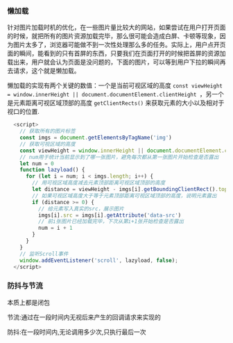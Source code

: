 ### 懒加载

针对图片加载时机的优化，在一些图片量比较大的网站，如果尝试在用户打开页面的时候，就把所有的图片资源加载完毕，那么很可能会造成白屏、卡顿等现象，因为图片太多了，浏览器可能做不到一次性处理那么多的任务。实际上，用户点开页面的瞬间，能看到的只有首屏的东西，只要我们在页面打开的时候把首屏的资源加载出来，用户就会认为页面是没问题的，下面的图片，可以等到用户下拉的瞬间再去请求，这个就是懒加载。

懒加载的实现有两个关键的数值：一个是当前可视区域的高度 `const viewHeight = window.innerHeight || document.documentElement.clientHeight ​`，另一个是元素距离可视区域顶部的高度 `getClientRects()` 来获取元素的大小以及相对于视口的位置.

```js
  <script>
    // 获取所有的图片标签
    const imgs = document.getElementsByTagName('img')
    // 获取可视区域的高度
    const viewHeight = window.innerHeight || document.documentElement.clientHeight
    // num用于统计当前显示到了哪一张图片，避免每次都从第一张图片开始检查是否露出
    let num = 0
    function lazyload() {
      for (let i = num; i < imgs.length; i++) {
        // 用可视区域高度减去元素顶部距离可视区域顶部的高度
        let distance = viewHeight - imgs[i].getBoundingClientRect().top
        // 如果可视区域高度大于等于元素顶部距离可视区域顶部的高度，说明元素露出
        if (distance >= 0) {
          // 给元素写入真实的src，展示图片
          imgs[i].src = imgs[i].getAttribute('data-src')
          // 前i张图片已经加载完毕，下次从第i+1张开始检查是否露出
          num = i + 1
        }
      }
    }
    // 监听Scroll事件
    window.addEventListener('scroll', lazyload, false);
  </script>
```

### 防抖与节流

本质上都是闭包

节流:通过在一段时间内无视后来产生的回调请求来实现的

防抖:在一段时间内,无论调用多少次,只执行最后一次
